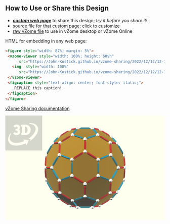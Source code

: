 
## How to Use or Share this Design

 - [***custom web page***][post] to share this design; *try it before you share it!*
 - [source file for that custom page][source]; click to customize
 - [raw vZome file][raw] to use in vZome desktop or vZome Online
 
 HTML for embedding in any web page:
 ```html
<figure style="width: 87%; margin: 5%">
  <vzome-viewer style="width: 100%; height: 60vh"
       src="https://John-Kostick.github.io/vzome-sharing/2022/12/12/12-10-23-C-80-Box/C-80-Box.vZome" >
    <img  style="width: 100%"
       src="https://John-Kostick.github.io/vzome-sharing/2022/12/12/12-10-23-C-80-Box/C-80-Box.png" >
  </vzome-viewer>
  <figcaption style="text-align: center; font-style: italic;">
     REPLACE this caption!
  </figcaption>
</figure>
 ```

[vZome Sharing documentation](https://vzome.github.io/vzome/sharing.html#how-it-works)

![Image](<C-80-Box.png>)


[post]: <https://John-Kostick.github.io/vzome-sharing/2022/12/12/C-80-Box-12-10-23.html>
[source]: <https://github.com/John-Kostick/vzome-sharing/edit/main/_posts/2022-12-12-C-80-Box-12-10-23.md>
[raw]: <https://raw.githubusercontent.com/John-Kostick/vzome-sharing/main/2022/12/12/12-10-23-C-80-Box/C-80-Box.vZome>